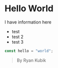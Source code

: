 # Hello World

I have information here

- test
- test 2
- test 3

```js
const hello = "world";
```

> By Ryan Kubik
